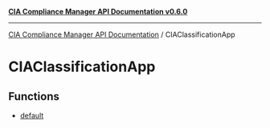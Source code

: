 [**CIA Compliance Manager API Documentation v0.6.0**](../README.md)

***

[CIA Compliance Manager API Documentation](../modules.md) / CIAClassificationApp

# CIAClassificationApp

## Functions

- [default](functions/default.md)
